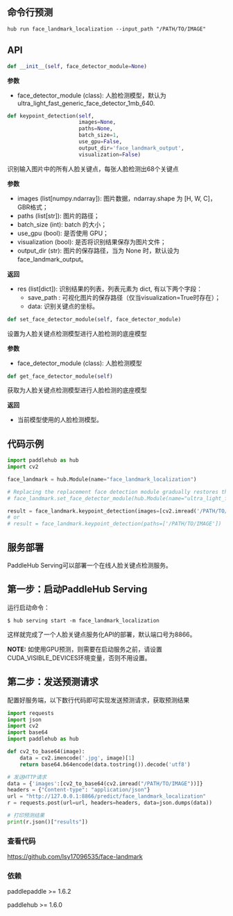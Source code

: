 ## 命令行预测

```
hub run face_landmark_localization --input_path "/PATH/TO/IMAGE"
```

## API

```python
def __init__(self, face_detector_module=None)
```

**参数**

* face\_detector\_module (class): 人脸检测模型，默认为 ultra\_light\_fast\_generic\_face\_detector\_1mb\_640.


```python
def keypoint_detection(self,
                       images=None,
                       paths=None,
                       batch_size=1,
                       use_gpu=False,
                       output_dir='face_landmark_output',
                       visualization=False)
```

识别输入图片中的所有人脸关键点，每张人脸检测出68个关键点

**参数**

* images (list[numpy.ndarray]): 图片数据，ndarray.shape 为 [H, W, C]，GBR格式；
* paths (list[str]): 图片的路径；
* batch\_size (int): batch 的大小；
* use\_gpu (bool): 是否使用 GPU；
* visualization (bool): 是否将识别结果保存为图片文件；
* output\_dir (str): 图片的保存路径，当为 None 时，默认设为face\_landmark\_output。

**返回**

* res (list[dict]): 识别结果的列表，列表元素为 dict, 有以下两个字段：
    * save\_path : 可视化图片的保存路径（仅当visualization=True时存在）；
    * data: 识别关键点的坐标。


```python
def set_face_detector_module(self, face_detector_module)
```

设置为人脸关键点检测模型进行人脸检测的底座模型

**参数**

* face\_detector\_module (class): 人脸检测模型


```python
def get_face_detector_module(self)
```

获取为人脸关键点检测模型进行人脸检测的底座模型

**返回**

* 当前模型使用的人脸检测模型。


## 代码示例

```python
import paddlehub as hub
import cv2

face_landmark = hub.Module(name="face_landmark_localization")

# Replacing the replacement face detection module gradually restores the prediction speed, but will reduce the effect
# face_landmark.set_face_detector_module(hub.Module(name="ultra_light_fast_generic_face_detector_1mb_320"))

result = face_landmark.keypoint_detection(images=[cv2.imread('/PATH/TO/IMAGE')])
# or
# result = face_landmark.keypoint_detection(paths=['/PATH/TO/IMAGE'])
```

## 服务部署

PaddleHub Serving可以部署一个在线人脸关键点检测服务。

## 第一步：启动PaddleHub Serving

运行启动命令：
```shell
$ hub serving start -m face_landmark_localization
```

这样就完成了一个人脸关键点服务化API的部署，默认端口号为8866。

**NOTE:** 如使用GPU预测，则需要在启动服务之前，请设置CUDA_VISIBLE_DEVICES环境变量，否则不用设置。

## 第二步：发送预测请求

配置好服务端，以下数行代码即可实现发送预测请求，获取预测结果

```python
import requests
import json
import cv2
import base64
import paddlehub as hub

def cv2_to_base64(image):
    data = cv2.imencode('.jpg', image)[1]
    return base64.b64encode(data.tostring()).decode('utf8')

# 发送HTTP请求
data = {'images':[cv2_to_base64(cv2.imread("/PATH/TO/IMAGE"))]}
headers = {"Content-type": "application/json"}
url = "http://127.0.0.1:8866/predict/face_landmark_localization"
r = requests.post(url=url, headers=headers, data=json.dumps(data))

# 打印预测结果
print(r.json()["results"])
```

### 查看代码

https://github.com/lsy17096535/face-landmark

### 依赖

paddlepaddle >= 1.6.2

paddlehub >= 1.6.0
